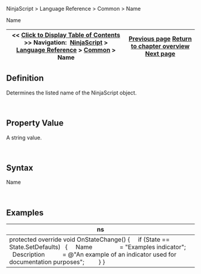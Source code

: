 ﻿


NinjaScript \> Language Reference \> Common \> Name






















Name







| \<\< [Click to Display Table of Contents](name.md) \>\> **Navigation:**     [NinjaScript](ninjascript-1.md) \> [Language Reference](language_reference_wip-1.md) \> [Common](common-1.md) \> Name | [Previous page](isvisible-1.md) [Return to chapter overview](common-1.md) [Next page](triggercustomevent-1.md) |
| --- | --- |











## Definition


Determines the listed name of the NinjaScript object.


 


## Property Value


A string value.


 


## Syntax


Name


 


## 


## Examples




| ns |
| --- |
| protected override void OnStateChange() {        if (State \=\= State.SetDefaults)    {      Name                 \= "Examples indicator";      Description           \= @"An example of an indicator used for documentation purposes";          } } |









